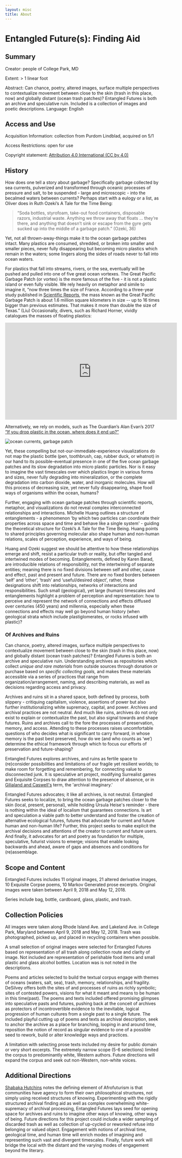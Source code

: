 ```yaml
---
layout: misc
title: About
---
```


# Entangled Future(s): Finding Aid

## Summary

Creator: people of College Park, MD


Extent: > 1 linear foot


Abstract: Can chance, poetry, altered images, surface multiple perspectives to contextualize movement between close to the skin (trash in this place, now) and globally distant (ocean trash patches)? Entangled Futures is both an archive and speculative ruin. Included is a collection of images and poetic descriptions.
Language: English

## Access and Use

Acquisition Information: collection from Purdom Lindblad, acquired on 5/1

Access Restrictions: open for use

Copyright statement: [Attribution 4.0 International (CC by 4.0)](https://creativecommons.org/licenses/by/4.0/)

## History
How does one tell a story about garbage? Specifically garbage collected by sea currents, pulverized and transformed through oceanic processes of pressure and salt, to be suspended - large and microscopic - into the becalmed waters between currents? Perhaps start with a eulogy or a list, as Oliver does in Ruth Ozeki’s A Tale for the Time Being:

>“Soda bottles, styrofoam, take-out food containers, disposable razors, industrial waste. Anything we throw away that floats … they’re there, and anything that doesn’t sink or escape from the gyre gets sucked up into the middle of a garbage patch.” (Ozeki, 36)

Yet, not all thrown-away-things make it to the ocean garbage patches intact. Many plastics are consumed, shredded, or broken into smaller and smaller pieces, never fully disappearing but becoming micro plastics which remain in the waters; some lingers along the sides of roads never to fall into ocean waters.  

For plastics that fall into streams, rivers, or the sea, eventually will be pushed and pulled into one of five great ocean vortexes. The Great Pacific Garbage Patch (or vortex) is the more famous of the five - it is not a plastic island or even fully visible. We rely heavily on metaphor and simile to imagine it, “now three times the size of France. According to a three-year study published in [Scientific Reports](https://www.cnn.com/2018/03/23/world/plastic-great-pacific-garbage-patch-intl/index.html), the mass known as the Great Pacific Garbage Patch is about 1.6 million square kilometers in size -- up to 16 times bigger than previous estimates. That makes it more than double the size of Texas.” (Liu) Occasionally, divers, such as Richard Horner, vividly catalogues the masses of floating plastics:

<iframe width="560" height="315" src="https://www.youtube.com/embed/ArYLGNe-jCA" frameborder="0" allow="autoplay; encrypted-media" allowfullscreen></iframe>

Alternatively, we rely on models, such as The Guardian’s Alan Evan’s 2017 [“If you drop plastic in the ocean, where does it end up?”]( https://www.theguardian.com/environment/2017/jun/29/if-you-drop-plastic-in-the-ocean-where-does-it-end-up)

![ocean currents, garbage patch](https://uploads.guim.co.uk/2017/06/26/mexico_full_final.gif "Ocean Trash")

Yet, these compelling but not-our-immediate-experience visualizations do not map the plastic bottle (pen, toothbrush, cap, rubber duck, or whatnot) in our hand to its possible-eventual presence in one of the five ocean garbage patches and its slow degradation into micro plastic particles. Nor is it easy to imagine the vast timescales over which plastics linger in various forms and sizes, never fully degrading into mineralization, or the complete degradation into carbon dioxide, water, and inorganic molecules. How will this process of decreasing size, yet never fully disappearing, shape food ways of organisms within the ocean, humans?

Further, engaging with ocean garbage patches through scientific reports, metaphor, and visualizations do not reveal complex interconnected relationships and interactions. Michelle Huang outlines a structure of entanglements - a phenomenon ‘by which two particles can coordinate their properties across space and time and behave like a single system' - guiding the theoretical structure for Ozeki’s A Tale for the Time Being. Huang points to shared principles governing molecular also shape human and non-human relations, scales of perception, experience, and ways of being.

Huang and Ozeki suggest we should be attentive to how these relationships emerge and shift, resist a particular truth or reality, but offer tangled and intertwined modes of becoming. Entanglements, defined by Karen Barad, are introducible relations of responsibility, not the intertwining of separate entities; meaning there is no fixed divisions between self and other, cause and effect, past and present and future. There are no fixed borders between ‘self’ and ‘other’, ‘trash’ and ‘useful/desired object’, rather, these designations shift into relationships, networks of interactions and responsibilities. Such small (geological), yet large (human) timescales and entanglements highlight a problem of perception and representation: how to perceive and represent the network of connections and effects diffused over centuries (450 years) and millennia, especially when these connections and effects may well go beyond human history (when geological strata which include plastiglomerates, or rocks infused with plastic)?

### Of Archives and Ruins

Can chance, poetry, altered images, surface multiple perspectives to contextualize movement between close to the skin (trash in this place, now) and globally distant (ocean trash patches)? Entangled Futures is both an archive and speculative ruin. Understanding archives as repositories which collect *unique and rare materials* from outside sources through donation or purchase based on *specific collecting goals,* and makes these materials accessible via a series of practices that range from organization/arrangement, naming, and describing materials, as well as decisions regarding access and privacy.

Archives and ruins sit in a shared space, both defined by process, both slippery - critiquing capitalism, violence, assertions of power but also further institutionalizing white supremacy, capital, and power. Archives and archival practices are not neutral. And much like ruins, archives do not only exist to explain or contextualize the past, but also signal towards and shape futures. Ruins and archives call to the fore the processes of preservation, memory, and access. Attending to these processes raises uncomfortable questions of who decides what is significant to carry forward, in whose memory is the past best preserved, how do we (and who counts as ‘we’) determine the ethical framework through which to focus our efforts of preservation and future-shaping?

Entangled Futures explores archives, and ruins as fertile space to (re)consider possibilities and limitations of our fragile yet resilient worlds; to make room for forgetting and remembering, for connecting value to disconnected junk. It is speculative art project, modifying Surrealist games and Exquisite Corpses to draw attention to the presence of absence, or in [Gilialand and Caswell's](https://link.springer.com/article/10.1007/s10502-015-9259-z) term, the 'archival imaginary.'

Entangled Futures advocates; it like all archives, is not neutral. Entangled Futures seeks to localize, to bring the ocean garbage patches closer to the skin (local, present, personal), while holding Ursula Heise's reminder - there is nothing within the ideal of localism that guarantees connections. Is art and speculation a viable path to better understand and foster the creation of alternative ecological futures, futures that advocate for current and future human and non-human life? Further, this project seeks to make explicit the archival decisions and attentions of the creator to current and future users. And finally, it advocates for art and poetry as foundation for multiple, speculative, futurist visions to emerge; visions that enable looking backwards and ahead, aware of gaps and absences and conditions for (re)assemblage.

## Scope and Content
Entangled Futures includes 11 original images, 21 altered derivative images, 10 Exquisite Corpse poems, 10 Markov Generated prose excerpts. Original images were taken between April 9, 2018 and May 12, 2018.

Series include bag, bottle, cardboard, glass, plastic, and trash.

## Collection Policies
All images were taken along Rhode Island Ave. and Lakeland Ave. in College Park, Maryland between April 9, 2018 and May 12, 2018. Trash was photographed, picked up, and placed in recycling containers when possible.

A small selection of original images were selected for Entangled Futures based on representation of all trash along collection route and clarity of image. Not included are representation of perishable food items and small plastic and glass alcohol bottles. Location was is not noted in the descriptions.

Poems and articles selected to build the textual corpus engage with themes of oceans (waters, salt, sea), trash, memory, relationships, and fragility. DeSilvey offers both the sites of and processes of ruins as richly symbolic; sites of contested powers, visions for what it meant and means to be human in this time(past). The poems and texts included offered promising glimpses into speculative pasts and futures, pushing back at the conceit of archives as protectors of incontrovertible evidence to the inevitable, logical progression of human cultures from a single past to a single future. The included  playful cutting up of poems and texts as archival description, seek to anchor the archive as a place for branching, looping in and around time, reposition the notion of record as singular evidence to one of a possible seed to rework, build or alter knowledge ways and practices.

A limitation with selecting prose texts included my desire for public domain or very short excerpts. The extremely narrow scope (5-6 selections) limited the corpus to predominantly white, Western authors. Future directions will expand the corpus and seek out non-Western, non-white voices.

## Additional Directions
[Shabaka Hutchins](http://daily.redbullmusicacademy.com/2016/04/shabaka-hutchings) notes the defining element of Afrofuturism is that communities have agency to form their own philosophical structures, not simply using received structures of knowing. Experimenting with the rigidly structured archival finding aid as well as complex overwhelming white-supremacy of archival processing, Entangled Futures lays seed for opening space for archives and ruins to imagine other ways of knowing, other ways of being. Future directions for this project could include a wider sampling of discarded trash as well as collection of up-cycled or reworked refuse into belonging or valued object. Engagement with notions of archival time, geological time, and human time will enrich modes of imagining and representing such vast and divergent timescales. Finally, future work will bridge the local with the distant and the varying modes of engagement beyond the literary.

